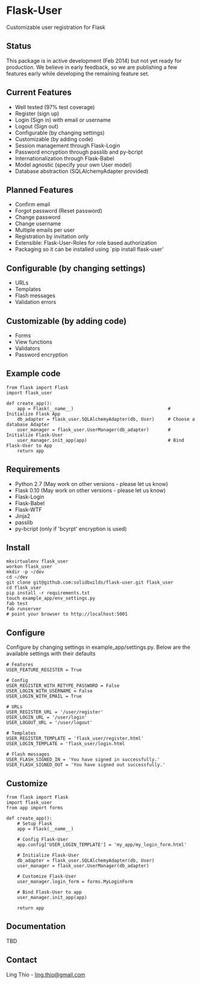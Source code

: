 Flask-User
==========

Customizable user registration for Flask

Status
------
This package is in active development (Feb 2014) but not yet ready for production.
We believe in early feedback, so we are publishing a few features early
while developing the remaining feature set.

Current Features
----------------

- Well tested (97% test coverage)
- Register (sign up)
- Login (Sign in) with email or username
- Logout (Sign out)
- Configurable (by changing settings)
- Customizable (by adding code)
- Session management through Flask-Login
- Password encryption through passlib and py-bcript
- Internationalization through Flask-Babel
- Model agnostic (specify your own User model)
- Database abstraction (SQLAlchemyAdapter provided)

Planned Features
----------------

- Confirm email
- Forgot password (Reset password)
- Change password
- Change username
- Multiple emails per user
- Registration by invitation only
- Extensible: Flask-User-Roles for role based authorization
- Packaging so it can be installed using `pip install flask-user'

Configurable (by changing settings)
-----------------------------------

- URLs
- Templates
- Flash messages
- Validation errors

Customizable (by adding code)
-----------------------------

- Forms
- View functions
- Validators
- Password encryption

Example code
------------

```
from flask import Flask
import flask_user

def create_app():
    app = Flask(__name__)                                   # Initialize Flask App
    db_adapter = flask_user.SQLAlchemyAdapter(db, User)     # Choose a database Adapter
    user_manager = flask_user.UserManager(db_adapter)       # Initialize Flask-User
    user_manager.init_app(app)                              # Bind Flask-User to App
    return app
```

Requirements
------------

- Python 2.7 (May work on other versions - please let us know)
- Flask 0.10 (May work on other versions - please let us know)
- Flask-Login
- Flask-Babel
- Flask-WTF
- Jinja2
- passlib
- py-bcript (only if 'bcyrpt' encryption is used)

Install
-------

```
mkvirtualenv flask_user
workon flask_user
mkdir -p ~/dev
cd ~/dev
git clone git@github.com:solidbuilds/flask-user.git flask_user
cd flask_user
pip install -r requirements.txt
touch example_app/env_settings.py
fab test
fab runserver
# point your browser to http://localhost:5001
```

Configure
---------

Configure by changing settings in example_app/settings.py.
Below are the available settings with their defaults

```
# Features
USER_FEATURE_REGISTER = True
   
# Config
USER_REGISTER_WITH_RETYPE_PASSWORD = False
USER_LOGIN_WITH_USERNAME = False
USER_LOGIN_WITH_EMAIL = True

# URLs
USER_REGISTER_URL = '/user/register'
USER_LOGIN_URL = '/user/login'
USER_LOGOUT_URL = '/user/logout'
    
# Templates
USER_REGISTER_TEMPLATE = 'flask_user/register.html'
USER_LOGIN_TEMPLATE = 'flask_user/login.html
    
# Flash messages
USER_FLASH_SIGNED_IN = 'You have signed in successfully.'
USER_FLASH_SIGNED_OUT = 'You have signed out successfully.'
```

Customize
---------

```
from flask import Flask
import flask_user
from app import forms

def create_app():
    # Setup Flask
    app = Flask(__name__)
    
    # Config Flask-User
    app.config['USER_LOGIN_TEMPLATE'] = 'my_app/my_login_form.html'

    # Initialize Flask-User    
    db_adapter = flask_user.SQLAlchemyAdapter(db, User)
    user_manager = flask_user.UserManager(db_adapter)

    # Customize Flask-User
    user_manager.login_form = forms.MyLoginForm

    # Bind Flask-User to app
    user_manager.init_app(app)
    
    return app
```

Documentation
-------------

TBD
    
Contact
-------
Ling Thio - ling.thio@gmail.com
